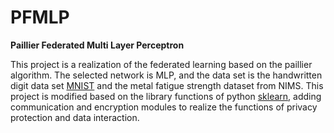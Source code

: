 # PFMLP
**Paillier Federated Multi Layer Perceptron**

This project is a realization of the federated learning based on the paillier algorithm. The selected network is MLP, and the data set is the handwritten digit data set [MNIST](http://yann.lecun.com/exdb/mnist/) and the metal fatigue strength dataset from NIMS.
This project is modified based on the library functions of python [sklearn](https://github.com/scikit-learn/scikit-learn.git), adding communication and encryption modules to realize the functions of privacy protection and data interaction.
